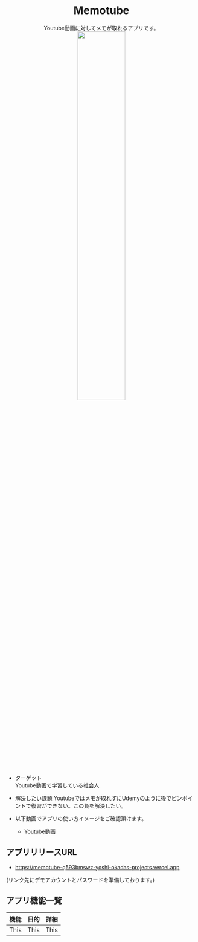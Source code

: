 # <center>Memotube</center>
 <center>Youtube動画に対してメモが取れるアプリです。</center>  

<center>
<img src="https://github.com/yosh-25/memotube/assets/131498137/556c935c-45ba-4422-90f7-56aed2fc0f52" width="50%">
</center>

- ターゲット  
  Youtube動画で学習している社会人

- 解決したい課題
  Youtubeではメモが取れずにUdemyのように後でピンポイントで復習ができない。この負を解決したい。

- 以下動画でアプリの使い方イメージをご確認頂けます。
  - Youtube動画  

## アプリリリースURL
- https://memotube-q593bmswz-yoshi-okadas-projects.vercel.app
  
(リンク先にデモアカウントとパスワードを準備しております。)

## アプリ機能一覧
| 機能 | 目的 | 詳細 |
|:-----------|------------:|:------------:|
| This       |        This |     This     |



